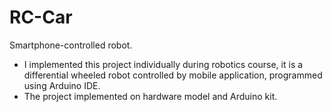 # RC-Car
Smartphone-controlled robot.

- I implemented this project individually during robotics course, it is a differential wheeled robot controlled by mobile           application, programmed using Arduino IDE. 
- The project implemented on hardware model and Arduino kit.

